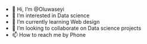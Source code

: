 - 👋 Hi, I’m @Oluwaseyi
- 👀 I’m interested in Data science
- 🌱 I’m currently learning Web design
- 💞️ I’m looking to collaborate on Data science projects
- 📫 How to reach me by Phone

<!---
Aladexy/Aladexy is a ✨ special ✨ repository because its `README.md` (this file) appears on your GitHub profile.
You can click the Preview link to take a look at your changes.
--->
